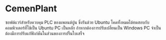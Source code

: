 # CemenPlant
ซอฟต์แวร์สำหรับควบคุม PLC ของแพลนต์ปูน ซึ่งรันด้วย Ubuntu
โคดทั้งหมดได้ทดสอบกับคอมพิวเตอร์ที่ใช้เป็น Ubuntu PC เป็นหลัก ถ้าหากต้องการปรับเปลี่ยนเป็น Windows PC จำเป็นต้องมีการปรับแก้ฟังก์ชันในส่วนของการปริ้นใบเสร็จ
